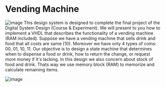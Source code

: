 # Vending Machine

![image](https://github.com/Razzaz/vm/raw/master/vm_img/Slide1.PNG)
This design system is designed to complete the final project of the Digital System Design (Course & Experiment). We will present to you how to implement a VHDL that describes the functionality of a vending machine (RAM included). Suppose we have a vending machine that sells drink and food that all costs are same (10). Moreover we have only 4 types of coins: 00, 01, 10, 11. Our objective is to design a state machine that determines when to dispense a food or drink, how to return the change, or request more money if it's lacking. In this design we also concern about stock of food and drink. Thats way we use memory block (RAM) to memorize and calculate remaining items.



![image](https://github.com/Razzaz/vm/raw/master/vm_img/Slide2.PNG)
